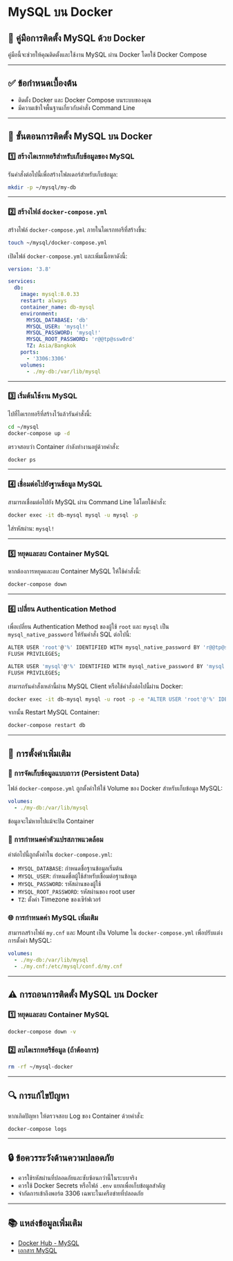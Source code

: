 # MySQL บน Docker

## 📌 คู่มือการติดตั้ง MySQL ด้วย Docker

คู่มือนี้จะช่วยให้คุณติดตั้งและใช้งาน MySQL ผ่าน Docker โดยใช้ Docker Compose

---

## ✅ ข้อกำหนดเบื้องต้น

- ติดตั้ง Docker และ Docker Compose บนระบบของคุณ
- มีความเข้าใจพื้นฐานเกี่ยวกับคำสั่ง Command Line

---

## 🚀 ขั้นตอนการติดตั้ง MySQL บน Docker

### 1️⃣ สร้างไดเรกทอรีสำหรับเก็บข้อมูลของ MySQL

รันคำสั่งต่อไปนี้เพื่อสร้างโฟลเดอร์สำหรับเก็บข้อมูล:

```sh
mkdir -p ~/mysql/my-db
```

---

### 2️⃣ สร้างไฟล์ `docker-compose.yml`

สร้างไฟล์ `docker-compose.yml` ภายในไดเรกทอรีที่สร้างขึ้น:

```sh
touch ~/mysql/docker-compose.yml
```

เปิดไฟล์ `docker-compose.yml` และเพิ่มเนื้อหาดังนี้:

```yaml
version: '3.8'

services:
  db:
    image: mysql:8.0.33
    restart: always
    container_name: db-mysql
    environment:
      MYSQL_DATABASE: 'db'
      MYSQL_USER: 'mysql!'
      MYSQL_PASSWORD: 'mysql!'
      MYSQL_ROOT_PASSWORD: 'r@@tp@ssw0rd'
      TZ: Asia/Bangkok
    ports:
      - '3306:3306'
    volumes:
      - ./my-db:/var/lib/mysql
```

---

### 3️⃣ เริ่มต้นใช้งาน MySQL

ไปที่ไดเรกทอรีที่สร้างไว้แล้วรันคำสั่งนี้:

```sh
cd ~/mysql
docker-compose up -d
```

ตรวจสอบว่า Container กำลังทำงานอยู่ด้วยคำสั่ง:

```sh
docker ps
```

---

### 4️⃣ เชื่อมต่อไปยังฐานข้อมูล MySQL

สามารถเชื่อมต่อไปยัง MySQL ผ่าน Command Line ได้โดยใช้คำสั่ง:

```sh
docker exec -it db-mysql mysql -u mysql -p
```

ใส่รหัสผ่าน: `mysql!`

---

### 5️⃣ หยุดและลบ Container MySQL

หากต้องการหยุดและลบ Container MySQL ให้ใช้คำสั่งนี้:

```sh
docker-compose down
```

---

### 6️⃣ เปลี่ยน Authentication Method

เพื่อเปลี่ยน Authentication Method ของผู้ใช้ `root` และ `mysql` เป็น `mysql_native_password` ให้รันคำสั่ง SQL ต่อไปนี้:

```sh
ALTER USER 'root'@'%' IDENTIFIED WITH mysql_native_password BY 'r@@tp@ssw0rd';
FLUSH PRIVILEGES;
```

```sh
ALTER USER 'mysql'@'%' IDENTIFIED WITH mysql_native_password BY 'mysql!';
FLUSH PRIVILEGES;
```

สามารถรันคำสั่งเหล่านี้ผ่าน MySQL Client หรือใช้คำสั่งต่อไปนี้ผ่าน Docker:

```sh
docker exec -it db-mysql mysql -u root -p -e "ALTER USER 'root'@'%' IDENTIFIED WITH mysql_native_password BY 'r@@tp@ssw0rd'; ALTER USER 'mysql'@'%' IDENTIFIED WITH mysql_native_password BY 'mysql!'; FLUSH PRIVILEGES;"
```

จากนั้น Restart MySQL Container:

```sh
docker-compose restart db
```

---

## 🔧 การตั้งค่าเพิ่มเติม

### 📁 การจัดเก็บข้อมูลแบบถาวร (Persistent Data)

ไฟล์ `docker-compose.yml` ถูกตั้งค่าให้ใช้ Volume ของ Docker สำหรับเก็บข้อมูล MySQL:

```yaml
volumes:
  - ./my-db:/var/lib/mysql
```

ข้อมูลจะไม่หายไปแม้จะปิด Container

### 📁 การกำหนดค่าตัวแปรสภาพแวดล้อม

ค่าต่อไปนี้ถูกตั้งค่าใน `docker-compose.yml`:

- `MYSQL_DATABASE`: กำหนดชื่อฐานข้อมูลเริ่มต้น
- `MYSQL_USER`: กำหนดชื่อผู้ใช้สำหรับเชื่อมต่อฐานข้อมูล
- `MYSQL_PASSWORD`: รหัสผ่านของผู้ใช้
- `MYSQL_ROOT_PASSWORD`: รหัสผ่านของ root user
- `TZ`: ตั้งค่า Timezone ของเซิร์ฟเวอร์

### 🌐 การกำหนดค่า MySQL เพิ่มเติม

สามารถสร้างไฟล์ `my.cnf` และ Mount เป็น Volume ใน `docker-compose.yml` เพื่อปรับแต่งการตั้งค่า MySQL:

```yaml
volumes:
  - ./my-db:/var/lib/mysql
  - ./my.cnf:/etc/mysql/conf.d/my.cnf
```

---

## ⚠️ การถอนการติดตั้ง MySQL บน Docker

### 1️⃣ หยุดและลบ Container MySQL

```sh
docker-compose down -v
```

### 2️⃣ ลบไดเรกทอรีข้อมูล (ถ้าต้องการ)

```sh
rm -rf ~/mysql-docker
```

---

## 🔍 การแก้ไขปัญหา

หากเกิดปัญหา ให้ตรวจสอบ Log ของ Container ด้วยคำสั่ง:

```sh
docker-compose logs
```

---

## 🔒 ข้อควรระวังด้านความปลอดภัย

- ควรใช้รหัสผ่านที่ปลอดภัยและซับซ้อนกว่านี้ในระบบจริง
- ควรใช้ Docker Secrets หรือไฟล์ `.env` แยกเพื่อเก็บข้อมูลสำคัญ
- จำกัดการเข้าถึงพอร์ต 3306 เฉพาะในเครือข่ายที่ปลอดภัย

---

## 📚 แหล่งข้อมูลเพิ่มเติม

- [Docker Hub - MySQL](https://hub.docker.com/_/mysql)
- [เอกสาร MySQL](https://dev.mysql.com/doc/)

